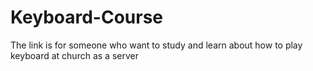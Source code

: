 # Keyboard-Course
The link is for someone who want to study and learn about how to play keyboard at church as a server
